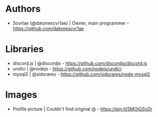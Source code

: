 # Authors
* Scvrlae (@datonescvr1ae) | Owner, main programmer - https://github.com/datonescvr1ae

# Libraries
* discord.js | @discordjs - https://github.com/discordjs/discord.js
* undici | @nodejs - https://github.com/nodejs/undici
* mysql2 | @sidorares - https://github.com/sidorares/node-mysql2

# Images
* Profile picture | Couldn't find original @ - https://pin.it/5MOjQSyDr
